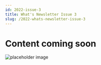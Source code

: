 ```yaml
---
id: 2022-issue-3
title: What's Newsletter Issue 3
slug: /2022-whats-newsletter-issue-3
---
```


# Content coming soon
![placeholder image](/img/coming-soon.png)